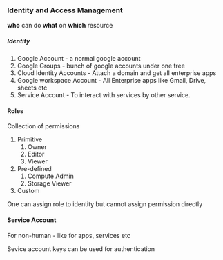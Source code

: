 ### Identity and Access Management

**who** can do **what** on **which** resource

##### Identity
1. Google Account - a normal google account
2. Google Groups - bunch of google accounts under one tree
3. Cloud Identity Accounts - Attach a domain and get all enterprise apps
4. Google workspace Account - All Enterprise apps like Gmail, Drive, sheets etc
5. Service Account - To interact with services by other service.

#### Roles

Collection of permissions

1. Primitive
   1. Owner
   2. Editor
   3. Viewer
2. Pre-defined
   1. Compute Admin
   2. Storage Viewer
3. Custom

One can assign role to identity but cannot assign permission directly

#### Service Account

For non-human - like for apps, services etc

Sevice account keys can be used for authentication